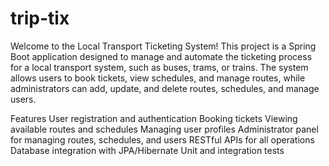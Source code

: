 # trip-tix
Welcome to the Local Transport Ticketing System! This project is a Spring Boot application designed to manage and automate the ticketing process for a local transport system, such as buses, trams, or trains. The system allows users to book tickets, view schedules, and manage routes, while administrators can add, update, and delete routes, schedules, and manage users.

Features
User registration and authentication
Booking tickets
Viewing available routes and schedules
Managing user profiles
Administrator panel for managing routes, schedules, and users
RESTful APIs for all operations
Database integration with JPA/Hibernate
Unit and integration tests
